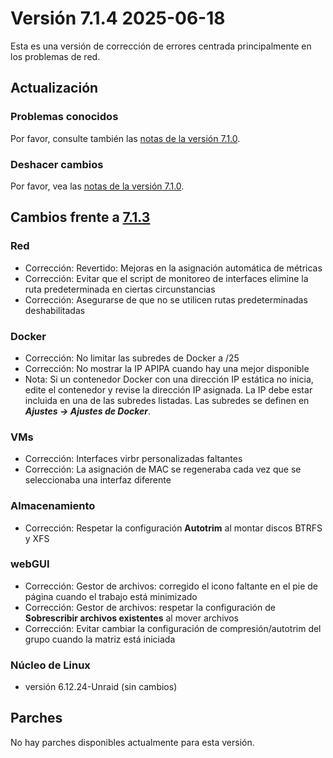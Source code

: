 # Versión 7.1.4 2025-06-18

Esta es una versión de corrección de errores centrada principalmente en los problemas de red.

## Actualización

### Problemas conocidos

Por favor, consulte también las [notas de la versión 7.1.0](7.1.0.md#known-issues).

### Deshacer cambios

Por favor, vea las [notas de la versión 7.1.0](7.1.0.md#rolling-back).

## Cambios frente a [7.1.3](7.1.3.md)

### Red

- Corrección: Revertido: Mejoras en la asignación automática de métricas
- Corrección: Evitar que el script de monitoreo de interfaces elimine la ruta predeterminada en ciertas circunstancias
- Corrección: Asegurarse de que no se utilicen rutas predeterminadas deshabilitadas

### Docker

- Corrección: No limitar las subredes de Docker a /25
- Corrección: No mostrar la IP APIPA cuando hay una mejor disponible
- Nota: Si un contenedor Docker con una dirección IP estática no inicia, edite el contenedor y revise la dirección IP asignada.
  La IP debe estar incluida en una de las subredes listadas. Las subredes se definen en ***Ajustes → Ajustes de Docker***.

### VMs

- Corrección: Interfaces virbr personalizadas faltantes
- Corrección: La asignación de MAC se regeneraba cada vez que se seleccionaba una interfaz diferente

### Almacenamiento

- Corrección: Respetar la configuración **Autotrim** al montar discos BTRFS y XFS

### webGUI

- Corrección: Gestor de archivos: corregido el icono faltante en el pie de página cuando el trabajo está minimizado
- Corrección: Gestor de archivos: respetar la configuración de **Sobrescribir archivos existentes** al mover archivos
- Corrección: Evitar cambiar la configuración de compresión/autotrim del grupo cuando la matriz está iniciada

### Núcleo de Linux

- versión 6.12.24-Unraid (sin cambios)

## Parches

No hay parches disponibles actualmente para esta versión.

